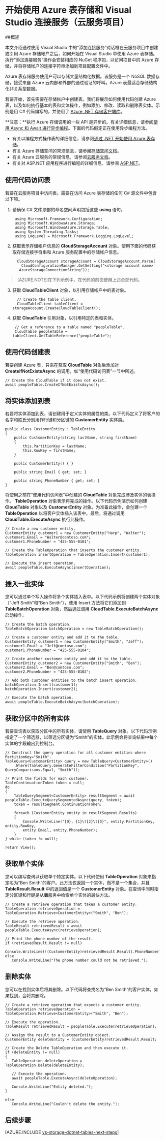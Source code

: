<properties
    pageTitle="开始使用表存储和 Visual Studio 连接服务（云服务）| Azure"
	description="在使用 Visual Studio 连接服务连接到存储帐户后，如何开始在 Visual Studio 的云服务项目中使用 Azure 表存储"
	services="storage"
	documentationCenter=""
	authors="TomArcher"
	manager="douge"
	editor=""/>

<tags
	ms.service="storage"
    ms.date="02/21/2016"
	wacn.date="04/18/2016"/>

# 开始使用 Azure 表存储和 Visual Studio 连接服务（云服务项目）

##概述

本文介绍通过使用 Visual Studio 中的“添加连接服务”对话框在云服务项目中创建或引用 Azure 存储帐户之后，如何开始在 Visual Studio 中使用 Azure 表存储。执行“添加连接服务”操作会安装相应的 NuGet 程序包，以访问项目中的 Azure 存储，并将存储帐户的连接字符串添加到项目配置文件中。

Azure 表存储服务使用户可以存储大量结构化数据。该服务是一个 NoSQL 数据存储，接受来自 Azure 云内部和外部的通过验证的呼叫。Azure 表最适合存储结构化非关系型数据。

若要开始，首先需要在存储帐户中创建表。我们将展示如何使用代码创建 Azure 表，以及如何执行基本的表和实体操作，例如添加、修改、读取和删除表实体。示例是用 C# 代码编写的，并使用了 [Azure .NET 存储客户端库](https://msdn.microsoft.com/zh-cn/library/azure/dn261237.aspx)。

**注意：**执行 Azure 存储调用的一些 API 是异步的。有关详细信息，请参阅[使用 Async 和 Await 进行异步编程](http://msdn.microsoft.com/zh-cn/library/hh191443.aspx)。下面的代码假定正在使用异步编程方法。

- 有关以编程方式操作表的详细信息，请参阅[通过 .NET 开始使用 Azure 表存储](/documentation/articles/storage-dotnet-how-to-use-tables)。
- 有关 Azure 存储空间的常规信息，请参阅[存储空间文档](/documentation/services/storage)。
- 有关 Azure 云服务的常规信息，请参阅[云服务文档](/documentation/services/cloud-services)。
- 有关对 ASP.NET 应用程序进行编程的详细信息，请参阅 [ASP.NET](http://www.asp.net)。

## 使用代码访问表

若要在云服务项目中访问表，需要在访问 Azure 表存储的任何 C# 源文件中包含以下项。

1. 请确保 C# 文件顶部的命名空间声明包括这些 **using** 语句。

		using Microsoft.Framework.Configuration;
		using Microsoft.WindowsAzure.Storage;
		using Microsoft.WindowsAzure.Storage.Table;
		using System.Threading.Tasks;
		using LogLevel = Microsoft.Framework.Logging.LogLevel;

2. 获取表示存储帐户信息的 **CloudStorageAccount** 对象。使用下面的代码获取存储连接字符串和 Azure 服务配置中的存储帐户信息。

		 CloudStorageAccount storageAccount = CloudStorageAccount.Parse(
		   CloudConfigurationManager.GetSetting("<storage account name>
         _AzureStorageConnectionString"));
> [AZURE.NOTE]在下列示例中，在代码的前面使用上述全部代码。

3. 获取 **CloudTableClient** 对象，以引用存储帐户中的表对象。

         // Create the table client.
         CloudTableClient tableClient = storageAccount.CreateCloudTableClient();

4. 获取 **CloudTable** 引用对象，以引用特定的表和实体。

    	// Get a reference to a table named "peopleTable".
	    CloudTable peopleTable = tableClient.GetTableReference("peopleTable");

## 使用代码创建表

若要创建 Azure 表，只需在获取 **CloudTable** 对象后添加对 **CreateIfNotExistsAsync** 的调用，如“使用代码访问表”一节中所述。

	// Create the CloudTable if it does not exist.
	await peopleTable.CreateIfNotExistsAsync();

## 将实体添加到表

若要将实体添加到表，请创建用于定义实体的属性的类。以下代码定义了将客户的名字和姓氏分别用作行键和分区键的 **CustomerEntity** 实体类。

	public class CustomerEntity : TableEntity
	{
	    public CustomerEntity(string lastName, string firstName)
	    {
	        this.PartitionKey = lastName;
	        this.RowKey = firstName;
	    }

	    public CustomerEntity() { }

	    public string Email { get; set; }

	    public string PhoneNumber { get; set; }
	}

将使用之前在“使用代码访问表”中创建的 **CloudTable** 对象完成涉及实体的表操作。 **TableOperation** 对象表示将完成的操作。以下代码示例演示如何创建 **CloudTable** 对象以及 **CustomerEntity** 对象。为准备此操作，会创建一个 **TableOperation** 以将客户实体插入该表中。最后，将通过调用 **CloudTable.ExecuteAsync** 执行此操作。

	// Create a new customer entity.
	CustomerEntity customer1 = new CustomerEntity("Harp", "Walter");
	customer1.Email = "Walter@contoso.com";
	customer1.PhoneNumber = "425-555-0101";

	// Create the TableOperation that inserts the customer entity.
	TableOperation insertOperation = TableOperation.Insert(customer1);

	// Execute the insert operation.
	await peopleTable.ExecuteAsync(insertOperation);


## 插入一批实体

您可以通过单个写入操作将多个实体插入表中。以下代码示例将创建两个实体对象（“Jeff Smith”和“Ben Smith”），使用 Insert 方法将它们添加到 **TableBatchOperation** 对象，然后通过调用 **CloudTable.ExecuteBatchAsync** 启动操作。

    // Create the batch operation.
    TableBatchOperation batchOperation = new TableBatchOperation();

    // Create a customer entity and add it to the table.
    CustomerEntity customer1 = new CustomerEntity("Smith", "Jeff");
    customer1.Email = "Jeff@contoso.com";
    customer1.PhoneNumber = "425-555-0104";

    // Create another customer entity and add it to the table.
    CustomerEntity customer2 = new CustomerEntity("Smith", "Ben");
    customer2.Email = "Ben@contoso.com";
    customer2.PhoneNumber = "425-555-0102";

    // Add both customer entities to the batch insert operation.
    batchOperation.Insert(customer1);
    batchOperation.Insert(customer2);

    // Execute the batch operation.
    await peopleTable.ExecuteBatchAsync(batchOperation);

## 获取分区中的所有实体

若要查询表以获取分区中的所有实体，请使用 **TableQuery** 对象。以下代码示例指定了一个筛选器，以筛选分区键为“Smith”的实体。此示例会将查询结果中每个实体的字段输出到控制台。

    // Construct the query operation for all customer entities where PartitionKey="Smith".
    TableQuery<CustomerEntity> query = new TableQuery<CustomerEntity>()
        .Where(TableQuery.GenerateFilterCondition("PartitionKey", QueryComparisons.Equal, "Smith"));

    // Print the fields for each customer.
    TableContinuationToken token = null;
    do
    {
    	TableQuerySegment<CustomerEntity> resultSegment = await peopleTable.ExecuteQuerySegmentedAsync(query, token);
		token = resultSegment.ContinuationToken;

		foreach (CustomerEntity entity in resultSegment.Results)
    	{
    		Console.WriteLine("{0}, {1}\t{2}\t{3}", entity.PartitionKey, entity.RowKey,
    		entity.Email, entity.PhoneNumber);
        }
    } while (token != null);

    return View();


## 获取单个实体

您可以编写查询以获取单个特定实体。以下代码使用 **TableOperation** 对象来指定名为“Ben Smith”的客户。此方法仅返回一个实体，而不是一个集合，并且 **TableResult.Result** 中的返回值是一个 **CustomerEntity** 对象。在查询中同时指定分区键和行键是从**表**服务中检索单个实体的最快方法。

	// Create a retrieve operation that takes a customer entity.
	TableOperation retrieveOperation = TableOperation.Retrieve<CustomerEntity>("Smith", "Ben");

	// Execute the retrieve operation.
	TableResult retrievedResult = await peopleTable.ExecuteAsync(retrieveOperation);

	// Print the phone number of the result.
	if (retrievedResult.Result != null)
	   Console.WriteLine(((CustomerEntity)retrievedResult.Result).PhoneNumber);
	else
	   Console.WriteLine("The phone number could not be retrieved.");

## 删除实体
您可以在找到实体后将其删除。以下代码将查找名为“Ben Smith”的客户实体，如果找到，会将其删除。

	// Create a retrieve operation that expects a customer entity.
	TableOperation retrieveOperation = TableOperation.Retrieve<CustomerEntity>("Smith", "Ben");

	// Execute the operation.
	TableResult retrievedResult = peopleTable.Execute(retrieveOperation);

	// Assign the result to a CustomerEntity object.
	CustomerEntity deleteEntity = (CustomerEntity)retrievedResult.Result;

	// Create the Delete TableOperation and then execute it.
	if (deleteEntity != null)
	{
	   TableOperation deleteOperation = TableOperation.Delete(deleteEntity);

	   // Execute the operation.
	   await peopleTable.ExecuteAsync(deleteOperation);

	   Console.WriteLine("Entity deleted.");
	}

	else
	   Console.WriteLine("Couldn't delete the entity.");

## 后续步骤

[AZURE.INCLUDE [vs-storage-dotnet-tables-next-steps](../includes/vs-storage-dotnet-blobs-next-steps.md)]

<!---HONumber=Mooncake_0411_2016-->